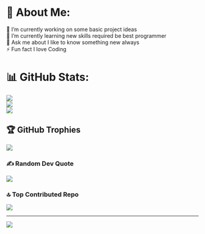# 💫 About Me:
🔭 I’m currently working on some basic project ideas<br>🌱 I’m currently learning new skills required be best programmer<br>💬 Ask me about I like to know something new always<br>⚡ Fun fact I love Coding

# 📊 GitHub Stats:
![](https://github-readme-stats.vercel.app/api?username=Prash-555-Man&theme=dark&hide_border=false&include_all_commits=true&count_private=true)<br/>
![](https://github-readme-streak-stats.herokuapp.com/?user=Prash-555-Man&theme=dark&hide_border=false)<br/>
![](https://github-readme-stats.vercel.app/api/top-langs/?username=Prash-555-Man&theme=dark&hide_border=false&include_all_commits=true&count_private=true&layout=compact)

## 🏆 GitHub Trophies
![](https://github-profile-trophy.vercel.app/?username=Prash-555-Man&theme=radical&no-frame=false&no-bg=true&margin-w=4)

### ✍️ Random Dev Quote
![](https://quotes-github-readme.vercel.app/api?type=horizontal&theme=radical)

### 🔝 Top Contributed Repo
![](https://github-contributor-stats.vercel.app/api?username=Prash-555-Man&limit=5&theme=dark&combine_all_yearly_contributions=true)

---
[![](https://visitcount.itsvg.in/api?id=Prash-555-Man&icon=0&color=0)](https://visitcount.itsvg.in)

<!-- Proudly created with GPRM ( https://gprm.itsvg.in ) -->
